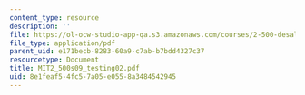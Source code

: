 ```yaml
---
content_type: resource
description: ''
file: https://ol-ocw-studio-app-qa.s3.amazonaws.com/courses/2-500-desalination-and-water-purification-spring-2009/8e1feaf54fc57a05e0558a3484542945_MIT2_500s09_testing02.pdf
file_type: application/pdf
parent_uid: e171becb-8283-60a9-c7ab-b7bdd4327c37
resourcetype: Document
title: MIT2_500s09_testing02.pdf
uid: 8e1feaf5-4fc5-7a05-e055-8a3484542945
---
```


